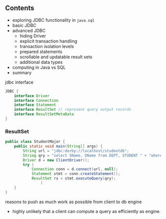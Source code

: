 

## Contents
- exploring JDBC functionality in `java.sql`
- basic JDBC
- advanced JDBC
  - hiding Driver
  - explicit transaction handling
  - transaction isolation levels
  - prepared statements
  - scrollable and updatable result sets
  - additional data types
- computing in Java vs SQL
- summary

jdbc interface
```java
JDBC {
    interface Driver
    interface Connection
    interface Statement
    interface ResultSet // represent query output records
    interface ResultSetMetaData
}
```

### ResultSet

```java
public class StudentMajor {
    public static void main(String[] args) {
        String url = "jdbc:derby://localhost/studentdb";
        String qry = "select SName, DName from DEPT, STUDENT " + "where MajorId = DId";
        Driver d = new ClientDriver();
        try (
            Connection conn = d.connect(url, null);
            Statement stmt = conn.createStatement();
            ResultSet rs = stmt.executeQuery(qry);
                )
    }
}
```

reasons to push as much work as possible from client to db engine
- highly unlikely that a client can compute a query as efficiently as engine.